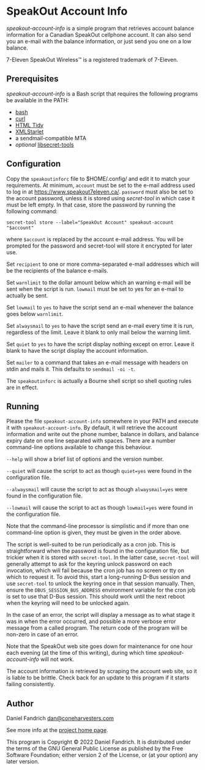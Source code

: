 # SpeakOut Account Info

*speakout-account-info* is a simple program that retrieves account balance
information for a Canadian SpeakOut cellphone account. It can also send you an
e-mail with the balance information, or just send you one on a low balance.

7-Eleven SpeakOut Wireless™ is a registered trademark of 7-Eleven.

## Prerequisites

*speakout-account-info* is a Bash script that requires the following programs
be available in the PATH:

  * [bash](https://www.gnu.org/software/bash/bash.html)
  * [curl](https://curl.se/)
  * [HTML Tidy](https://www.html-tidy.org/)
  * [XMLStarlet](http://xmlstar.sourceforge.net/)
  * a sendmail-compatible MTA
  * *optional* [libsecret-tools](https://wiki.gnome.org/Libsecret)

## Configuration

Copy the `speakoutinforc` file to $HOME/.config/ and edit it to match your
requirements. At minimum, `account` must be set to the e-mail address used to
log in at https://www.speakout7eleven.ca/.  `password` must also be set to the
account password, unless it is stored using *secret-tool* in which case it must
be left empty. In that case, store the password by running the following
command:

```
secret-tool store --label="SpeakOut Account" speakout-account "$account"
```

where `$account` is replaced by the account e-mail address. You will be
prompted for the password and secret-tool will store it encrypted for later
use.

Set `recipient` to one or more comma-separated e-mail addresses which will be
the recipients of the balance e-mails.

Set `warnlimit` to the dollar amount below which an warning e-mail will be
sent when the script is run. `lowmail` must be set to yes for an e-mail to
actually be sent.

Set `lowmail` to `yes` to have the script send an e-mail whenever the balance
goes below `warnlimit`.

Set `alwaysmail` to `yes` to have the script send an e-mail every time it is
run, regardless of the limit. Leave it blank to only mail below the warning
limit.

Set `quiet` to `yes` to have the script display nothing except on error. Leave
it blank to have the script display the account information.

Set `mailer` to a command that takes an e-mail message with headers on stdin
and mails it. This defaults to `sendmail -oi -t`.

The `speakoutinforc` is actually a Bourne shell script so shell quoting rules
are in effect.

## Running

Please the file `speakout-account-info` somewhere in your PATH and execute it
with `speakout-account-info`. By default, it will retrieve the account
information and write out the phone number, balance in dollars, and balance
expiry date on one line separated with spaces. There are a number command-line
options available to change this behaviour.

`--help` will show a brief list of options and the version number.

`--quiet` will cause the script to act as though `quiet=yes` were found in the
configuration file.

`--alwaysmail` will cause the script to act as though `alwaysmail=yes` were
found in the configuration file.

`--lowmail` will cause the script to act as though `lowmail=yes` were found in
the configuration file.

Note that the command-line processor is simplistic and if more than one
command-line option is given, they must be given in the order above.

The script is well-suited to be run periodically as a cron job. This is
straightforward when the password is found in the configuration file, but
trickier when it is stored with `secret-tool`. In the latter case,
`secret-tool` will generally attempt to ask for the keyring unlock password on
each invocation, which will fail because the cron job has no screen or tty on
which to request it. To avoid this, start a long-running D-Bus session and use
`secret-tool` to unlock the keyring once in that session manually. Then, ensure
the `DBUS_SESSION_BUS_ADDRESS` environment variable for the cron job is set to
use that D-Bus session. This should work until the next reboot when the keyring
will need to be unlocked again.

In the case of an error, the script will display a message as to what stage it
was in when the error occurred, and possible a more verbose error message from
a called program. The return code of the program will be non-zero in case of an
error.

Note that the SpeakOut web site goes down for maintenance for one hour each
evening (at the time of this writing), during which time
*speakout-account-info* will not work.

The account information is retrieved by scraping the account web site, so it is
liable to be brittle. Check back for an update to this program if it starts
failing consistently.

## Author

Daniel Fandrich <dan@coneharvesters.com>

See more info at the
[project home page](https://github.com/dfandrich/speakout-account-info/).

This program is Copyright © 2022 Daniel Fandrich. It is distributed under the
terms of the GNU General Public License as published by the Free Software
Foundation; either version 2 of the License, or (at your option) any later
version.
